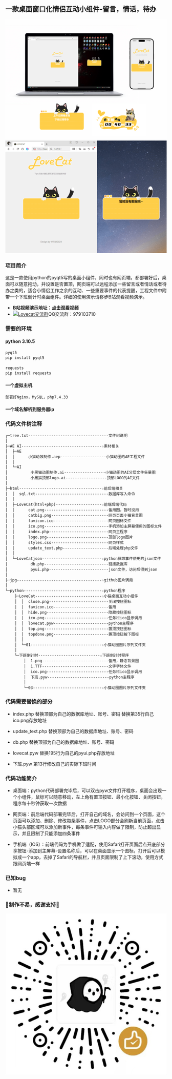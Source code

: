## 一款桌面窗口化情侣互动小组件-留言，情话，待办
![image](jpg/01.jpg)
![image](jpg/演示.gif)

### 项目简介
这是一款使用python的pyqt5写的桌面小组件，同时也有网页端，都部署好后，桌面可以随意拖动，并设置是否置顶，网页端可以远程添加一些留言或者情话或者待办之类的，适合小情侣工作之余的互动、一些重要事件的代表提醒，工程文件中附带一个下班倒计时桌面组件。详细的使用演示请移步B站观看视频演示。<br>
- **B站视频演示地址：[点击观看视频](https://www.bilibili.com/video/BV1Fo4y137n9/?vd_source=a935ffb91a0eac4e16a0461b0709faa9)**<br>
- <a target="_blank" href="https://qm.qq.com/cgi-bin/qm/qr?k=6BoHiLag0xPQg3HIsp3a0Npq78tsKBgo&jump_from=webapi&authKey=MgBcDW4xIjAaBO7dsaLoOuYKvtvu5cDCu1uN/BXexjPXmqTng2u18WuBM1G5RN5/"><img border="0" src="https://pub.idqqimg.com/wpa/images/group.png" alt="Lovecat交流群" title="Lovecat交流群"></a>QQ交流群：979103710

### 需要的环境
#### python 3.10.5 
	pyqt5 
    pip install pyqt5

	requests 
    pip install requests 

#### 一个虚拟主机
	部署好Nginx，MySQL，php7.4.33
#### 一个域名解析到服务器ip


### 代码文件树注释

```
┌─tree.txt-----------------------------------文件树说明
│  
├─AE AI-----------------------------------☆素材相关
│  ├─AE
│  │      小猫动效制作.aep--------------------小猫动图的AE工程文件
│  │      
│  └─AI
│          小黑猫动图制作.ai------------------小猫动图的AI分层文件矢量图
│          小黑猫顶部logo.ai------------------顶部LOGO的AI文件
│          
├─html------------------------------------☆前后端相关
│  │  sql.txt--------------------------------数据库写入命令
│  │  
│  ├─LoveCat(htnl+php)--------------------☆前端后端代码
│  │      cat.png----------------------------备用图，暂时没用
│  │      catbig.png-------------------------网页页面小猫背景图
│  │      favicon.ico------------------------网页图标文件
│  │      ico.png----------------------------手机添加主屏幕使用的图标文件
│  │      index.php--------------------------网页主程序
│  │      logo.png---------------------------顶部logo图片	
│  │      styles.css-------------------------网页样式
│  │      update_text.php--------------------后端处理php文件
│  │      
│  └─LoveCatjson--------------------------☆python获取事件使用的json文件				
│          db.php----------------------------链接数据库
│          pyui.php--------------------------json文件，访问后得到json
│
├─jpg-------------------------------------☆github图片调用
│        
└─python----------------------------------☆python程序
    ├─LoveCat-----------------------------☆小猫桌面互动小组件
    │  │  close.png--------------------------关闭按钮图标
    │  │  favicon.ico------------------------备用
    │  │  hide.png---------------------------隐藏按钮图标
    │  │  ico.png----------------------------任务栏ico显示调用
    │  │  lovecat.pyw------------------------python主程序
    │  │  top.png----------------------------置顶按钮图标
    │  │  topdone.png------------------------置顶按钮按下图标
    │  │  
    │  └─01-------------------------------☆小猫动图图片序列文件夹
    │          
    └─下班倒计时---------------------------☆下班倒计时程序
        │  1.png-----------------------------备用，静态背景图
        │  1.TTF-----------------------------文字字体文件
        │  ico.png---------------------------任务栏ico显示调用
        │  下班.pyw---------------------------python主程序
        │  
        └─03------------------------------☆小猫动图图片序列文件夹
``` 

### 代码需要替换的部分

* index.php 替换顶部为自己的数据库地址、账号、密码  替换第35行自己ico.png存放地址  

* update_text.php 替换顶部为自己的数据库地址、账号、密码  

* db.php 替换顶部为自己的数据库地址、账号、密码  

* lovecat.pyw 替换195行为自己的pyui.php存放地址  

* 下班.pyw 第13行修改自己的实际下班时间  


### 代码功能简介
* 桌面端：python代码部署完毕后，可以双击pyw文件打开程序，桌面会出现一个小组件，鼠标可以随意移动，左上角有置顶按钮、最小化按钮、关闭按钮，程序每十秒钟获取一次数据

* 网页端：前后端代码部署完毕后，打开自己的域名，会访问到一个页面，这个页面可以添加、删除、修改每条事件，点击LOGO部分会刷新当前页面，点击小猫头部区域可以添加新事件，每条事件可输入内容做了限制，防止超出显示，并且限制了只能添加四条事件

* 手机端（IOS）：前端代码为手机做了适配，使用Safari打开页面后点开底部分享按钮-添加到主屏幕-设置名称后，可以在桌面显示一个图标，打开后可以模拟成一个app，去掉了Safari的导航栏，并且页面限制了上下滚动，使用方式跟网页端一样  

### 已知bug
* 暂无 

### 🌟制作不易，感谢支持🌟
![image](jpg/赞赏码.jpg)